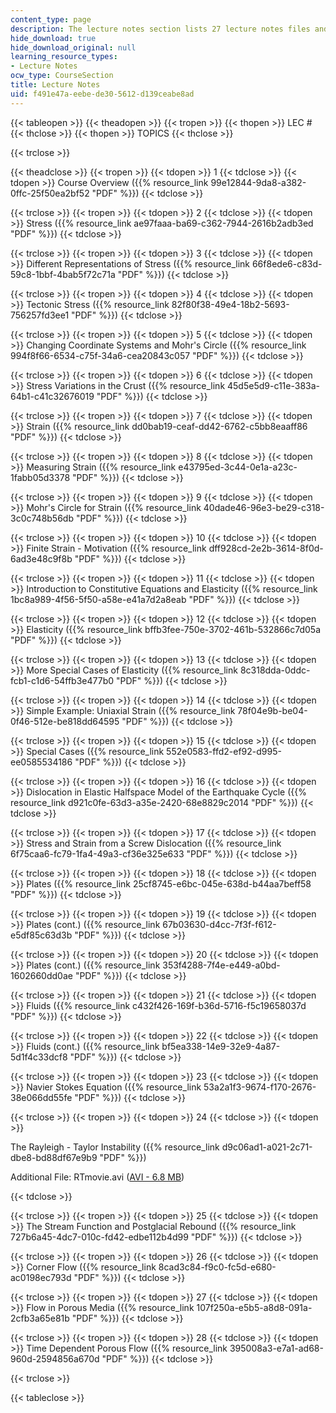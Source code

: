 ```yaml
---
content_type: page
description: The lecture notes section lists 27 lecture notes files and 1 video file.
hide_download: true
hide_download_original: null
learning_resource_types:
- Lecture Notes
ocw_type: CourseSection
title: Lecture Notes
uid: f491e47a-eebe-de30-5612-d139ceabe8ad
---
```


{{< tableopen >}}
{{< theadopen >}}
{{< tropen >}}
{{< thopen >}}
LEC #
{{< thclose >}}
{{< thopen >}}
TOPICS
{{< thclose >}}

{{< trclose >}}

{{< theadclose >}}
{{< tropen >}}
{{< tdopen >}}
1
{{< tdclose >}}
{{< tdopen >}}
Course Overview ({{% resource_link 99e12844-9da8-a382-0ffc-25f50ea2bf52 "PDF" %}})
{{< tdclose >}}

{{< trclose >}}
{{< tropen >}}
{{< tdopen >}}
2
{{< tdclose >}}
{{< tdopen >}}
Stress ({{% resource_link ae97faaa-ba69-c362-7944-2616b2adb3ed "PDF" %}})
{{< tdclose >}}

{{< trclose >}}
{{< tropen >}}
{{< tdopen >}}
3
{{< tdclose >}}
{{< tdopen >}}
Different Representations of Stress ({{% resource_link 66f8ede6-c83d-59c8-1bbf-4bab5f72c71a "PDF" %}})
{{< tdclose >}}

{{< trclose >}}
{{< tropen >}}
{{< tdopen >}}
4
{{< tdclose >}}
{{< tdopen >}}
Tectonic Stress ({{% resource_link 82f80f38-49e4-18b2-5693-756257fd3ee1 "PDF" %}})
{{< tdclose >}}

{{< trclose >}}
{{< tropen >}}
{{< tdopen >}}
5
{{< tdclose >}}
{{< tdopen >}}
Changing Coordinate Systems and Mohr's Circle ({{% resource_link 994f8f66-6534-c75f-34a6-cea20843c057 "PDF" %}})
{{< tdclose >}}

{{< trclose >}}
{{< tropen >}}
{{< tdopen >}}
6
{{< tdclose >}}
{{< tdopen >}}
Stress Variations in the Crust ({{% resource_link 45d5e5d9-c11e-383a-64b1-c41c32676019 "PDF" %}})
{{< tdclose >}}

{{< trclose >}}
{{< tropen >}}
{{< tdopen >}}
7
{{< tdclose >}}
{{< tdopen >}}
Strain ({{% resource_link dd0bab19-ceaf-dd42-6762-c5bb8eaaff86 "PDF" %}})
{{< tdclose >}}

{{< trclose >}}
{{< tropen >}}
{{< tdopen >}}
8
{{< tdclose >}}
{{< tdopen >}}
Measuring Strain ({{% resource_link e43795ed-3c44-0e1a-a23c-1fabb05d3378 "PDF" %}})
{{< tdclose >}}

{{< trclose >}}
{{< tropen >}}
{{< tdopen >}}
9
{{< tdclose >}}
{{< tdopen >}}
Mohr's Circle for Strain ({{% resource_link 40dade46-96e3-be29-c318-3c0c748b56db "PDF" %}})
{{< tdclose >}}

{{< trclose >}}
{{< tropen >}}
{{< tdopen >}}
10
{{< tdclose >}}
{{< tdopen >}}
Finite Strain - Motivation ({{% resource_link dff928cd-2e2b-3614-8f0d-6ad3e48c9f8b "PDF" %}})
{{< tdclose >}}

{{< trclose >}}
{{< tropen >}}
{{< tdopen >}}
11
{{< tdclose >}}
{{< tdopen >}}
Introduction to Constitutive Equations and Elasticity ({{% resource_link 1bc8a989-4f56-5f50-a58e-e41a7d2a8eab "PDF" %}})
{{< tdclose >}}

{{< trclose >}}
{{< tropen >}}
{{< tdopen >}}
12
{{< tdclose >}}
{{< tdopen >}}
Elasticity ({{% resource_link bffb3fee-750e-3702-461b-532866c7d05a "PDF" %}})
{{< tdclose >}}

{{< trclose >}}
{{< tropen >}}
{{< tdopen >}}
13
{{< tdclose >}}
{{< tdopen >}}
More Special Cases of Elasticity ({{% resource_link 8c318dda-0ddc-fcb1-c1d6-54ffb3e477b0 "PDF" %}})
{{< tdclose >}}

{{< trclose >}}
{{< tropen >}}
{{< tdopen >}}
14
{{< tdclose >}}
{{< tdopen >}}
Simple Example: Uniaxial Strain ({{% resource_link 78f04e9b-be04-0f46-512e-be818dd64595 "PDF" %}})
{{< tdclose >}}

{{< trclose >}}
{{< tropen >}}
{{< tdopen >}}
15
{{< tdclose >}}
{{< tdopen >}}
Special Cases ({{% resource_link 552e0583-ffd2-ef92-d995-ee0585534186 "PDF" %}})
{{< tdclose >}}

{{< trclose >}}
{{< tropen >}}
{{< tdopen >}}
16
{{< tdclose >}}
{{< tdopen >}}
Dislocation in Elastic Halfspace Model of the Earthquake Cycle ({{% resource_link d921c0fe-63d3-a35e-2420-68e8829c2014 "PDF" %}})
{{< tdclose >}}

{{< trclose >}}
{{< tropen >}}
{{< tdopen >}}
17
{{< tdclose >}}
{{< tdopen >}}
Stress and Strain from a Screw Dislocation ({{% resource_link 6f75caa6-fc79-1fa4-49a3-cf36e325e633 "PDF" %}})
{{< tdclose >}}

{{< trclose >}}
{{< tropen >}}
{{< tdopen >}}
18
{{< tdclose >}}
{{< tdopen >}}
Plates ({{% resource_link 25cf8745-e6bc-045e-638d-b44aa7beff58 "PDF" %}})
{{< tdclose >}}

{{< trclose >}}
{{< tropen >}}
{{< tdopen >}}
19
{{< tdclose >}}
{{< tdopen >}}
Plates (cont.) ({{% resource_link 67b03630-d4cc-7f3f-f612-e5df85c63d3b "PDF" %}})
{{< tdclose >}}

{{< trclose >}}
{{< tropen >}}
{{< tdopen >}}
20
{{< tdclose >}}
{{< tdopen >}}
Plates (cont.) ({{% resource_link 353f4288-7f4e-e449-a0bd-1602660dd0ae "PDF" %}})
{{< tdclose >}}

{{< trclose >}}
{{< tropen >}}
{{< tdopen >}}
21
{{< tdclose >}}
{{< tdopen >}}
Fluids ({{% resource_link c432f426-169f-b36d-5716-f5c19658037d "PDF" %}})
{{< tdclose >}}

{{< trclose >}}
{{< tropen >}}
{{< tdopen >}}
22
{{< tdclose >}}
{{< tdopen >}}
Fluids (cont.) ({{% resource_link bf5ea338-14e9-32e9-4a87-5d1f4c33dcf8 "PDF" %}})
{{< tdclose >}}

{{< trclose >}}
{{< tropen >}}
{{< tdopen >}}
23
{{< tdclose >}}
{{< tdopen >}}
Navier Stokes Equation ({{% resource_link 53a2a1f3-9674-f170-2676-38e066dd55fe "PDF" %}})
{{< tdclose >}}

{{< trclose >}}
{{< tropen >}}
{{< tdopen >}}
24
{{< tdclose >}}
{{< tdopen >}}


The Rayleigh - Taylor Instability ({{% resource_link d9c06ad1-a021-2c71-dbe8-bd88df67e9b9 "PDF" %}})

Additional File: RTmovie.avi ([AVI - 6.8 MB](/ans7870/12/12.520/f05/lecturenotes/12520RTmovie.avi))


{{< tdclose >}}

{{< trclose >}}
{{< tropen >}}
{{< tdopen >}}
25
{{< tdclose >}}
{{< tdopen >}}
The Stream Function and Postglacial Rebound ({{% resource_link 727b6a45-4dc7-010c-fd42-edbe112b4d99 "PDF" %}})
{{< tdclose >}}

{{< trclose >}}
{{< tropen >}}
{{< tdopen >}}
26
{{< tdclose >}}
{{< tdopen >}}
Corner Flow ({{% resource_link 8cad3c84-f9c0-fc5d-e680-ac0198ec793d "PDF" %}})
{{< tdclose >}}

{{< trclose >}}
{{< tropen >}}
{{< tdopen >}}
27
{{< tdclose >}}
{{< tdopen >}}
Flow in Porous Media ({{% resource_link 107f250a-e5b5-a8d8-091a-2cfb3a65e81b "PDF" %}})
{{< tdclose >}}

{{< trclose >}}
{{< tropen >}}
{{< tdopen >}}
28
{{< tdclose >}}
{{< tdopen >}}
Time Dependent Porous Flow ({{% resource_link 395008a3-e7a1-ad68-960d-2594856a670d "PDF" %}})
{{< tdclose >}}

{{< trclose >}}

{{< tableclose >}}